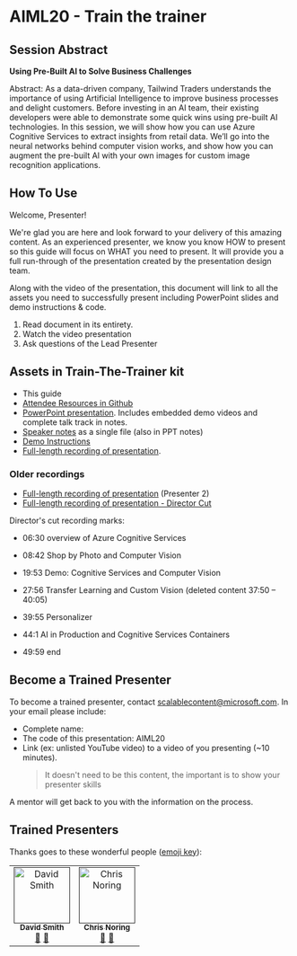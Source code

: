 # AIML20 - Train the trainer

## Session Abstract

**Using Pre-Built AI to Solve Business Challenges**

Abstract: As a data-driven company, Tailwind Traders understands the importance of using Artificial Intelligence to improve business processes and delight customers. Before investing in an AI team, their existing developers were able to demonstrate some quick wins using pre-built AI technologies. In this session, we will show how you can use Azure Cognitive Services to extract insights from retail data. We’ll go into the neural networks behind computer vision works, and show how you can augment the pre-built AI with your own images for custom image recognition applications.

## How To Use

Welcome, Presenter! 

We're glad you are here and look forward to your delivery of this amazing content. As an experienced presenter, we know you know HOW to present so this guide will focus on WHAT you need to present. It will provide you a full run-through of the presentation created by the presentation design team. 

Along with the video of the presentation, this document will link to all the assets you need to successfully present including PowerPoint slides and demo instructions &
code.

1.  Read document in its entirety.
2.  Watch the video presentation
3.  Ask questions of the Lead Presenter

## Assets in Train-The-Trainer kit

- This guide
- [Attendee Resources in Github](https://github.com/microsoft/ignite-learning-paths/tree/master/aiml/aiml20)
- [PowerPoint presentation](presentations.md). Includes embedded demo videos and complete talk track in notes.
- [Speaker notes](speaker-notes.md) as a single file (also in PPT notes)
- [Demo Instructions](demo-instructions.md)
- [Full-length recording of presentation](https://youtu.be/jRO-5g-HYuU). 

### Older recordings

- [Full-length recording of presentation](https://youtu.be/LobVQJb951k) (Presenter 2)
- [Full-length recording of presentation - Director Cut](https://youtu.be/34HtSxcK1Yg)

Director's cut recording marks:

- 06:30 overview of Azure Cognitive Services

- 08:42 Shop by Photo and Computer Vision

- 19:53 Demo: Cognitive Services and Computer Vision

- 27:56 Transfer Learning and Custom Vision (deleted content 37:50 – 40:05)

- 39:55 Personalizer

- 44:1 AI in Production and Cognitive Services Containers

- 49:59 end

## Become a Trained Presenter

To become a trained presenter, contact [scalablecontent@microsoft.com](mailto:scalablecontent@microsoft.com). In your email please include:

- Complete name:
- The code of this presentation: AIML20
- Link (ex: unlisted YouTube video) to a video of you presenting (~10 minutes). 
  > It doesn't need to be this content, the important is to show your presenter skills

A mentor will get back to you with the information on the process.

## Trained Presenters

Thanks goes to these wonderful people ([emoji key](https://allcontributors.org/docs/en/emoji-key)):

<!-- ALL-CONTRIBUTORS-LIST:START - Do not remove or modify this section -->
<!-- prettier-ignore -->

<table>
<tr>
    <td align="center"><a href="">
        <img src="https://avatars0.githubusercontent.com/u/152948?s=460&v=4" width="100px;" alt="David Smith"/><br />
        <sub><b>David Smith</b></sub></a><br />
            <a href="https://github.com/microsoft/ignite-learning-paths/commits?author=revodavid" title="talk">📢</a>
            <a href="https://github.com/microsoft/ignite-learning-paths-training-aiml/commits?author=revodavid" title="Documentation">📖</a> 
    </td>
    <td align="center"><a href="">
        <img src="https://avatars2.githubusercontent.com/u/4598064?s=460&v=4" width="100px;" alt="Chris Noring"/><br />
        <sub><b>Chris Noring</b></sub></a><br />
            <a href="https://github.com/neilpeterson/ignite-tour-fy20/commits?author=neilpeterson" title="talk">🎨</a>
            <a href="https://github.com/neilpeterson/ignite-tour-fy20/commits?author=neilpeterson" title="design">📖</a> 
    </td>
</tr></table>

<!-- ALL-CONTRIBUTORS-LIST:END -->